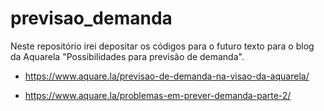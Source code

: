 # previsao_demanda
Neste repositório irei depositar os códigos para o futuro texto para o blog da Aquarela "Possibilidades para previsão de demanda".


* https://www.aquare.la/previsao-de-demanda-na-visao-da-aquarela/

- https://www.aquare.la/problemas-em-prever-demanda-parte-2/
